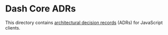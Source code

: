 # Dash Core ADRs

This directory contains [architectural decision records](https://adr.github.io/) (ADRs) for JavaScript clients.
